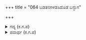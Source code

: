 +++
title = "064 ಬಡತನಗಳಡಸಿದೊಡೆ ಬನ್ಧುಗ"

+++

<details><summary>ಗದ್ಯ (ಕ.ಗ.ಪ) </summary>

64. ಮಹಾರಾಜ ! ಮನುಷ್ಯನಿಗೆ ಹಸಿವು, ರೋಗಗಳು ಬಾಧಿಸಿದಾಗ ಅಡವಿಯ ಗಿಡ ಮೂಲಿಕೆಗಳು  ನೆರವಿಗೆ ಬರುತ್ತವೆ ; ಆದರೆ  ಬಡತನದಲ್ಲಿದ್ದಾಗ ಯಾವ ನೆಂಟರೂ ತಿರುಗಿಯೂ ನೋಡುವುದಿಲ್ಲ. ಆಪತ್ತಿನಲ್ಲಿ ಕಡೆಗಣಿಸಿದ  ಭಂಟರೂ ಶತ್ರುಗಳು.
</details>

<details><summary>ಪದಾರ್ಥ (ಕ.ಗ.ಪ) </summary>

ಅಡಸು-ಮೈಮೇಲೆ ಬೀಳು, ಪರಾ-ಮೋರೆ ತಿರುವುವುದು, ರುಜೆ-ರೋಗ
</details>
